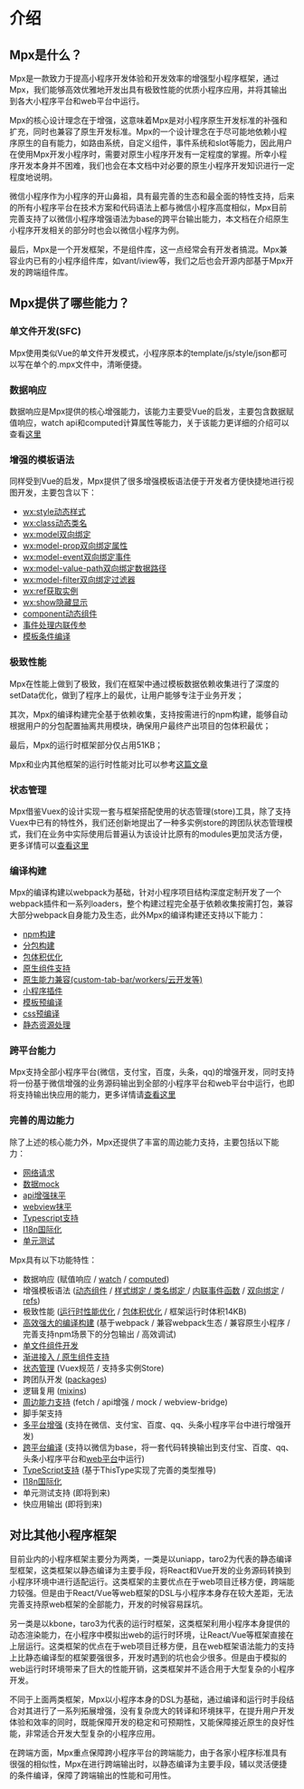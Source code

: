 # 介绍

## Mpx是什么？

Mpx是一款致力于提高小程序开发体验和开发效率的增强型小程序框架，通过Mpx，我们能够高效优雅地开发出具有极致性能的优质小程序应用，并将其输出到各大小程序平台和web平台中运行。

Mpx的核心设计理念在于增强，这意味着Mpx是对小程序原生开发标准的补强和扩充，同时也兼容了原生开发标准。Mpx的一个设计理念在于尽可能地依赖小程序原生的自有能力，如路由系统，自定义组件，事件系统和slot等能力，因此用户在使用Mpx开发小程序时，需要对原生小程序开发有一定程度的掌握。所幸小程序开发本身并不困难，我们也会在本文档中对必要的原生小程序开发知识进行一定程度地说明。

微信小程序作为小程序的开山鼻祖，具有最完善的生态和最全面的特性支持，后来的所有小程序平台在技术方案和代码语法上都与微信小程序高度相似，Mpx目前完善支持了以微信小程序增强语法为base的跨平台输出能力，本文档在介绍原生小程序开发相关的部分时也会以微信小程序为例。

最后，Mpx是一个开发框架，不是组件库，这一点经常会有开发者搞混。Mpx兼容业内已有的小程序组件库，如vant/iview等，我们之后也会开源内部基于Mpx开发的跨端组件库。


## Mpx提供了哪些能力？

### 单文件开发(SFC)

Mpx使用类似Vue的单文件开发模式，小程序原本的template/js/style/json都可以写在单个的.mpx文件中，清晰便捷。

### 数据响应

数据响应是Mpx提供的核心增强能力，该能力主要受Vue的启发，主要包含数据赋值响应，watch api和computed计算属性等能力，关于该能力更详细的介绍可以查看[这里](./reactive.md)

### 增强的模板语法

同样受到Vue的启发，Mpx提供了很多增强模板语法便于开发者方便快捷地进行视图开发，主要包含以下：

* [wx:style动态样式](./class-style-binding.md#样式绑定)
* [wx:class动态类名](./class-style-binding.md#类名绑定)
* [wx:model双向绑定](./two-way-binding.md)
* [wx:model-prop双向绑定属性](./two-way-binding.md#更改双向绑定的监听事件及数据属性)
* [wx:model-event双向绑定事件](./two-way-binding.md#更改双向绑定的监听事件及数据属性)
* [wx:model-value-path双向绑定数据路径](./two-way-binding.md#更改双向绑定事件数据路径)
* [wx:model-filter双向绑定过滤器](./two-way-binding.md#双向绑定过滤器)
* [wx:ref获取实例](./refs.md)
* [wx:show隐藏显示](./conditional-render.md)
* [component动态组件](./component.md#动态组件)
* [事件处理内联传参](./event.md)
* [模板条件编译](./template.md)

### 极致性能

Mpx在性能上做到了极致，我们在框架中通过模板数据依赖收集进行了深度的setData优化，做到了程序上的最优，让用户能够专注于业务开发；

其次，Mpx的编译构建完全基于依赖收集，支持按需进行的npm构建，能够自动根据用户的分包配置抽离共用模块，确保用户最终产出项目的包体积最优；

最后，Mpx的运行时框架部分仅占用51KB；

Mpx和业内其他框架的运行时性能对比可以参考[这篇文章](https://github.com/hiyuki/mp-framework-benchmark/blob/master/README.md)

### 状态管理

Mpx借鉴Vuex的设计实现一套与框架搭配使用的状态管理(store)工具，除了支持Vuex中已有的特性外，我们还创新地提出了一种多实例store的跨团队状态管理模式，我们在业务中实际使用后普遍认为该设计比原有的modules更加灵活方便，更多详情可以[查看这里](../advance/store.md)

### 编译构建

Mpx的编译构建以webpack为基础，针对小程序项目结构深度定制开发了一个webpack插件和一系列loaders，整个构建过程完全基于依赖收集按需打包，兼容大部分webpack自身能力及生态，此外Mpx的编译构建还支持以下能力：

* [npm构建](../advance/npm.md)
* [分包构建](../advance/subpackage.md#分包)
* [包体积优化](../advance/subpackage.md)
* [原生组件支持](../advance/progressive.md#原生接入)
* [原生能力兼容(custom-tab-bar/workers/云开发等)](../advance/ability-compatible.md)
* [小程序插件](../advance/plugin.md)
* [模板预编译](./template.md#模板预编译)
* [css预编译](./css.md)
* [静态资源处理](../advance/image-process.md)


### 跨平台能力

Mpx支持全部小程序平台(微信，支付宝，百度，头条，qq)的增强开发，同时支持将一份基于微信增强的业务源码输出到全部的小程序平台和web平台中运行，也即将支持输出快应用的能力，更多详情请[查看这里](../advance/platform.md)

### 完善的周边能力

除了上述的核心能力外，Mpx还提供了丰富的周边能力支持，主要包括以下能力：

* [网络请求](../extend/request.md)
* [数据mock](../extend/mock.md)
* [api增强抹平](../extend/api-proxy.md)
* [webview抹平](../../api/extend.md#webview-bridge)
* [Typescript支持](../tool/ts.md)
* [I18n国际化](../tool/i18n.md)
* [单元测试](../tool/unit-test.md)


Mpx具有以下功能特性：
* 数据响应 (赋值响应 / [watch](./reactive.md) / [computed](./reactive.md))
* 增强模板语法 ([动态组件](./component.md#动态组件) / [样式绑定 / 类名绑定 ](./class-style-binding.md) / [内联事件函数](./event.md) / [双向绑定](./two-way-binding.md) / [refs](./refs.md))
* 极致性能 ([运行时性能优化](../understand/runtime.md) / [包体积优化](../advance/subpackage.md#分包) / 框架运行时体积14KB)
* [高效强大的编译构建](../understand/compile.md) (基于webpack / 兼容webpack生态 / 兼容原生小程序 / 完善支持npm场景下的分包输出 / 高效调试)
* [单文件组件开发](./single-file.md)
* [渐进接入 / 原生组件支持](../advance/progressive.md)
* [状态管理](../advance/store.md) (Vuex规范 / 支持多实例Store)
* 跨团队开发 ([packages](../advance/subpackage.md#packages))
* 逻辑复用 ([mixins](../advance/mixin.md))
* [周边能力支持](../extend/) (fetch / api增强 / mock / webview-bridge)
* 脚手架支持
* [多平台增强](../advance/platform.md#多平台支持) (支持在微信、支付宝、百度、qq、头条小程序平台中进行增强开发)
* [跨平台编译](../advance/platform.md#跨平台编译) (支持以微信为base，将一套代码转换输出到支付宝、百度、qq、头条小程序平台和[web平台](../advance/platform.md#跨平台输出web)中运行)
* [TypeScript支持](../tool/ts.md) (基于ThisType实现了完善的类型推导)
* [I18n国际化](../tool/i18n.md)
* 单元测试支持 (即将到来)
* 快应用输出 (即将到来)

## 对比其他小程序框架

目前业内的小程序框架主要分为两类，一类是以uniapp，taro2为代表的静态编译型框架，这类框架以静态编译为主要手段，将React和Vue开发的业务源码转换到小程序环境中进行适配运行。这类框架的主要优点在于web项目迁移方便，跨端能力较强。但是由于React/Vue等web框架的DSL与小程序本身存在较大差距，无法完善支持原web框架的全部能力，开发的时候容易踩坑。

另一类是以kbone，taro3为代表的运行时框架，这类框架利用小程序本身提供的动态渲染能力，在小程序中模拟出web的运行时环境，让React/Vue等框架直接在上层运行。这类框架的优点在于web项目迁移方便，且在web框架语法能力的支持上比静态编译型的框架要强很多，开发时遇到的坑也会少很多。但是由于模拟的web运行时环境带来了巨大的性能开销，这类框架并不适合用于大型复杂的小程序开发。

不同于上面两类框架，Mpx以小程序本身的DSL为基础，通过编译和运行时手段结合对其进行了一系列拓展增强，没有复杂庞大的转译和环境抹平，在提升用户开发体验和效率的同时，既能保障开发的稳定和可预期性，又能保障接近原生的良好性能，非常适合开发大型复杂的小程序应用。

在跨端方面，Mpx重点保障跨小程序平台的跨端能力，由于各家小程序标准具有很强的相似性，Mpx在进行跨端输出时，以静态编译为主要手段，辅以灵活便捷的条件编译，保障了跨端输出的性能和可用性。




